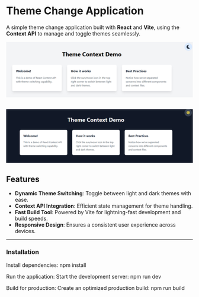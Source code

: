 # Theme Change Application

A simple theme change application built with **React** and **Vite**, using the **Context API** to manage and toggle themes seamlessly.

![image alt](https://github.com/raj036/Theme-changing/blob/e14b7545a59275bad8201f2759f83d55bab1dcae/public/light.png)
##
![image alt](https://github.com/raj036/Theme-changing/blob/e14b7545a59275bad8201f2759f83d55bab1dcae/public/dark.png)

## Features

- **Dynamic Theme Switching**: Toggle between light and dark themes with ease.
- **Context API Integration**: Efficient state management for theme handling.
- **Fast Build Tool**: Powered by Vite for lightning-fast development and build speeds.
- **Responsive Design**: Ensures a consistent user experience across devices.

---

### Installation

Install dependencies: 
npm install

Run the application: Start the development server:
npm run dev

Build for production: Create an optimized production build:
npm run build

